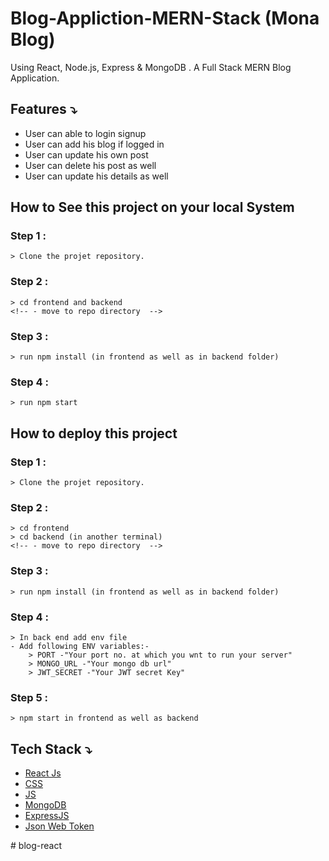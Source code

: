 # Blog-Appliction-MERN-Stack (Mona Blog)
 Using React, Node.js, Express &amp; MongoDB . A Full Stack MERN Blog Application.  

## Features ⤵


- User can able to login signup
- User can add his blog if logged in
- User can update his own post
- User can delete his post as well
- User can update his details as well



## How to See this project on your local System

### Step 1 :
    > Clone the projet repository.

### Step 2 :
    > cd frontend and backend
    <!-- - move to repo directory  -->

### Step 3 :
    > run npm install (in frontend as well as in backend folder)


### Step 4 :
    > run npm start


## How to deploy this project 

### Step 1 :
    > Clone the projet repository.

### Step 2 :
    > cd frontend
    > cd backend (in another terminal)
    <!-- - move to repo directory  -->

### Step 3 :
    > run npm install (in frontend as well as in backend folder)


### Step 4 :
    > In back end add env file
    - Add following ENV variables:-
        > PORT -"Your port no. at which you wnt to run your server"
        > MONGO_URL -"Your mongo db url"
        > JWT_SECRET -"Your JWT secret Key"

### Step 5 :
    > npm start in frontend as well as backend 



## Tech Stack ⤵

- [React Js](https://reactjs.org/docs/getting-started.html)
- [CSS](https://developer.mozilla.org/en-US/docs/Web/CSS)
- [JS](https://developer.mozilla.org/en-US/docs/Web/JavaScript)
- [MongoDB](https://www.mongodb.com/)
- [ExpressJS](https://expressjs.com/)
- [Json Web Token](https://jwt.io/)



#   b l o g - r e a c t 
 
 